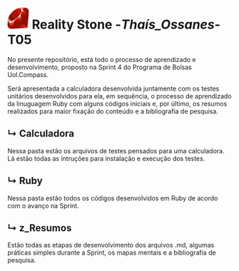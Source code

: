 #  <img src ="/z_Resumos/img/ruby.png"> Reality Stone -_Thaís_Ossanes_- T05 #

No presente repositório, está todo o processo de aprendizado e desenvolvimento, proposto na Sprint 4 do Programa de Bolsas Uol.Compass.

Será apresentada a calculadora desenvolvida juntamente com os testes unitários desenvolvidos para ela, em sequência, o processo de aprendizado da linuguagem Ruby com alguns códigos iniciais e, por último, os resumos realizados para maior fixação do conteúdo e a bibliografia de pesquisa.

## ↳ Calculadora 
Nessa pasta estão os arquivos de testes pensados para uma calculadora. Lá estão todas as intruções para instalação e execução dos testes.
## ↳ Ruby
Nessa pasta estão todos os códigos desenvolvidos em Ruby de acordo com o avanço na Sprint.
## ↳ z_Resumos
Estão todas as etapas de desenvolvimento dos arquivos .md, algumas práticas simples durante a Sprint, os mapas mentais e a bibliografia de pesquisa.
